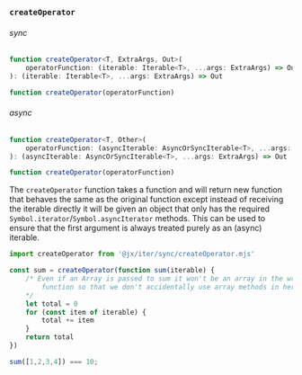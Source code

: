 
### `createOperator`

###### sync

```ts
function createOperator<T, ExtraArgs, Out>(
    operatorFunction: (iterable: Iterable<T>, ...args: ExtraArgs) => Out,
): (iterable: Iterable<T>, ...args: ExtraArgs) => Out

function createOperator(operatorFunction)
```

###### async
```ts
function createOperator<T, Other>(
    operatorFunction: (asyncIterable: AsyncOrSyncIterable<T>, ...args: ExtraArgs) => Out,
): (asyncIterable: AsyncOrSyncIterable<T>, ...args: ExtraArgs) => Out

function createOperator(operatorFunction)
```


The `createOperator` function takes a function and will return new function that behaves the same as the original function except instead of receiving the iterable directly it will be given an object that only has the required `Symbol.iterator`/`Symbol.asyncIterator` methods. This can be used to ensure that the first argument is always treated purely as an (async) iterable.


```js
import createOperator from '@jx/iter/sync/createOperator.mjs'

const sum = createOperator(function sum(iterable) {
    /* Even if an Array is passed to sum it won't be an array in the wrapped
        function so that we don't accidentally use array methods in here
    */
    let total = 0
    for (const item of iterable) {
        total += item
    }
    return total
})

sum([1,2,3,4]) === 10;
```
